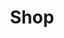 ---
layout: page
title: Shop
icon: fas fa-shopping-cart
redirection: https://store.streamelements.com/barbatroniclive
order: 6
---